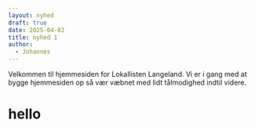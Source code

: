 ```yaml
---
layout: nyhed
draft: true
date: 2025-04-02
title: nyhed 1
author:
  - Johannes
---
```

Velkommen til hjemmesiden for Lokallisten Langeland. Vi er i gang med at bygge hjemmesiden op så vær væbnet med lidt tålmodighed indtil videre.

# hello